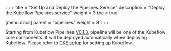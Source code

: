 +++
title = "Set Up and Deploy the Pipelines Service"
description = "Deploy the Kubeflow Pipelines service"
weight = 3
toc = true

[menu.docs]
  parent = "pipelines"
  weight = 3
+++

Starting from Kubeflow Pipelines [V0.1.3](https://github.com/kubeflow/pipelines/releases/tag/0.1.3), pipeline will be one of the Kubeflow core components. It will be deployed automatically when deploying Kubeflow. Please refer to [GKE setup](/docs/started/getting-started-gke/) for setting up Kubeflow.
